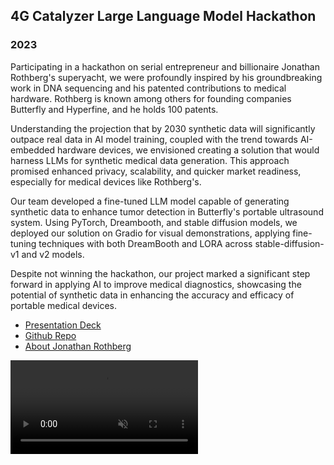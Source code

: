 ## 4G Catalyzer Large Language Model Hackathon

### 2023

Participating in a hackathon on serial entrepreneur and billionaire Jonathan Rothberg's superyacht, we were profoundly inspired by his groundbreaking work in DNA sequencing and his patented contributions to medical hardware. Rothberg is known among others for founding companies Butterfly and Hyperfine, and he holds 100 patents.

Understanding the projection that by 2030 synthetic data will significantly outpace real data in AI model training, coupled with the trend towards AI-embedded hardware devices, we envisioned creating a solution that would harness LLMs for synthetic medical data generation. This approach promised enhanced privacy, scalability, and quicker market readiness, especially for medical devices like Rothberg's.

Our team developed a fine-tuned LLM model capable of generating synthetic data to enhance tumor detection in Butterfly's portable ultrasound system. Using PyTorch, Dreambooth, and stable diffusion models, we deployed our solution on Gradio for visual demonstrations, applying fine-tuning techniques with both DreamBooth and LORA across stable-diffusion-v1 and v2 models.

Despite not winning the hackathon, our project marked a significant step forward in applying AI to improve medical diagnostics, showcasing the potential of synthetic data in enhancing the accuracy and efficacy of portable medical devices.

- [Presentation Deck](https://www.dropbox.com/scl/fi/wn5t0i5qyf1ww98y07sm4/Black-Mesa_Butterfly.pdf?rlkey=rsanrvgc66vtnzal3ug4zq7j8&dl=0)
- [Github Repo](https://github.com/Aniloid2/LLM_bio_hackathon/tree/master)
- [About Jonathan Rothberg](https://en.wikipedia.org/wiki/Jonathan_Rothberg)

<video class="video-style" controls autoplay muted>
  <source src="/images/projects/hackathondemovideo.mp4" type="video/mp4" />
  Your browser does not support the video tag.
</video>
